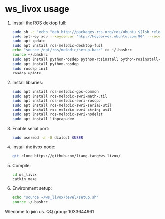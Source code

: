 # ws_livox usage

1. Install the ROS dektop full:
    ```bash
    sudo sh -c 'echo "deb http://packages.ros.org/ros/ubuntu $(lsb_release -sc) main" > /etc/apt/sources.list.d/ros-latest.list'
    sudo apt-key adv --keyserver 'hkp://keyserver.ubuntu.com:80' --recv-key C1CF6E31E6BADE8868B172B4F42ED6FBAB17C654
    sudo apt update
    sudo apt install ros-melodic-desktop-full 
    echo "source /opt/ros/melodic/setup.bash" >> ~/.bashrc
    source ~/.bashrc
    sudo apt install python-rosdep python-rosinstall python-rosinstall-generator python-wstool build-essential
    sudo apt install python-rosdep
    sudo rosdep init
    rosdep update
    ```

2. Install libraries:
    ```bash
    sudo apt install ros-melodic-gps-common
    sudo apt install ros-melodic-swri-math-util
    sudo apt install ros-melodic-swri-roscpp
    sudo apt install ros-melodic-swri-serial-util
    sudo apt install ros-melodic-swri-string-util
    sudo apt install ros-melodic-swri-nodelet 
    sudo apt install libpcap-dev
    ```

3. Enable serial port:
    ```bash
    sudo usermod -a -G dialout $USER
    ```

4. Install the livox node:
    ```bash
    git clone https://github.com/liang-tang/ws_livox/
    ```

5. Compile:
    ```bash
    cd ws_livox
    catkin_make
    ```

6. Environment setup:
    ```bash
    echo "source ~/ws_livox/devel/setup.sh"
    source ~/.bashrc
    ```

Wlecome to join us.
QQ group: 1033644961
